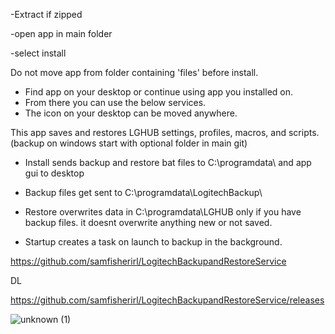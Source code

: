  

-Extract if zipped

-open app in main folder 

-select install

Do not move app from folder containing 'files' before install.

- Find app on your desktop or continue using app you installed on. 
- From there you can use the below services. 
- The icon on your desktop can be moved anywhere. 

This app saves and restores LGHUB settings, profiles, macros, and scripts. 
(backup on windows start with optional folder in main git)

- Install sends backup and restore bat files to C:\programdata\ and app gui to desktop

- Backup files get sent to C:\programdata\LogitechBackup\

- Restore overwrites data in C:\programdata\LGHUB only if you have backup files. it doesnt overwrite anything new or not saved. 

- Startup creates a task on launch to backup in the background. 

 https://github.com/samfisherirl/LogitechBackupandRestoreService

 DL

 https://github.com/samfisherirl/LogitechBackupandRestoreService/releases 
 
![unknown (1)](https://user-images.githubusercontent.com/98753696/191120432-306ba990-9ac3-4913-96c4-336a68278dd6.png)
